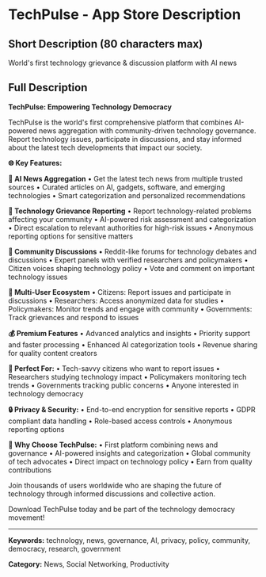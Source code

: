 # TechPulse - App Store Description

## Short Description (80 characters max)
World's first technology grievance & discussion platform with AI news

## Full Description

**TechPulse: Empowering Technology Democracy**

TechPulse is the world's first comprehensive platform that combines AI-powered news aggregation with community-driven technology governance. Report technology issues, participate in discussions, and stay informed about the latest tech developments that impact our society.

**🌐 Key Features:**

**📰 AI News Aggregation**
• Get the latest tech news from multiple trusted sources
• Curated articles on AI, gadgets, software, and emerging technologies
• Smart categorization and personalized recommendations

**🚨 Technology Grievance Reporting**
• Report technology-related problems affecting your community
• AI-powered risk assessment and categorization
• Direct escalation to relevant authorities for high-risk issues
• Anonymous reporting options for sensitive matters

**💬 Community Discussions**
• Reddit-like forums for technology debates and discussions
• Expert panels with verified researchers and policymakers
• Citizen voices shaping technology policy
• Vote and comment on important technology issues

**👥 Multi-User Ecosystem**
• Citizens: Report issues and participate in discussions
• Researchers: Access anonymized data for studies
• Policymakers: Monitor trends and engage with community
• Governments: Track grievances and respond to issues

**💰 Premium Features**
• Advanced analytics and insights
• Priority support and faster processing
• Enhanced AI categorization tools
• Revenue sharing for quality content creators

**🎯 Perfect For:**
• Tech-savvy citizens who want to report issues
• Researchers studying technology impact
• Policymakers monitoring tech trends
• Governments tracking public concerns
• Anyone interested in technology democracy

**🔒 Privacy & Security:**
• End-to-end encryption for sensitive reports
• GDPR compliant data handling
• Role-based access controls
• Anonymous reporting options

**📱 Why Choose TechPulse:**
• First platform combining news and governance
• AI-powered insights and categorization
• Global community of tech advocates
• Direct impact on technology policy
• Earn from quality contributions

Join thousands of users worldwide who are shaping the future of technology through informed discussions and collective action.

Download TechPulse today and be part of the technology democracy movement!

---

**Keywords:** technology, news, governance, AI, privacy, policy, community, democracy, research, government

**Category:** News, Social Networking, Productivity

